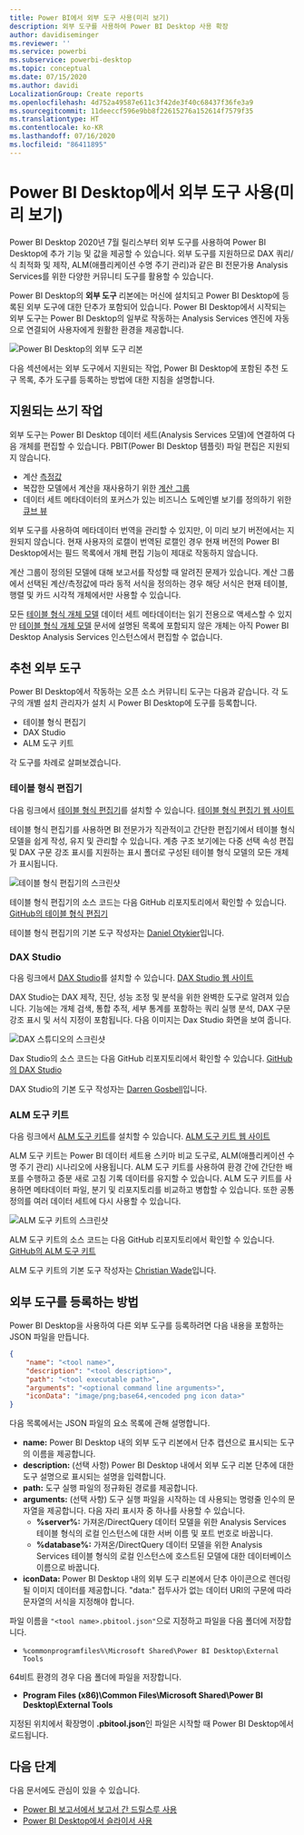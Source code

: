 ```yaml
---
title: Power BI에서 외부 도구 사용(미리 보기)
description: 외부 도구를 사용하여 Power BI Desktop 사용 확장
author: davidiseminger
ms.reviewer: ''
ms.service: powerbi
ms.subservice: powerbi-desktop
ms.topic: conceptual
ms.date: 07/15/2020
ms.author: davidi
LocalizationGroup: Create reports
ms.openlocfilehash: 4d752a49587e611c3f42de3f40c68437f36fe3a9
ms.sourcegitcommit: 11deeccf596e9bb8f22615276a152614f7579f35
ms.translationtype: HT
ms.contentlocale: ko-KR
ms.lasthandoff: 07/16/2020
ms.locfileid: "86411895"
---
```

# <a name="using-external-tools-in-power-bi-desktop-preview"></a>Power BI Desktop에서 외부 도구 사용(미리 보기)

Power BI Desktop 2020년 7월 릴리스부터 외부 도구를 사용하여 Power BI Desktop에 추가 기능 및 값을 제공할 수 있습니다. 외부 도구를 지원하므로 DAX 쿼리/식 최적화 및 제작, ALM(애플리케이션 수명 주기 관리)과 같은 BI 전문가용 Analysis Services를 위한 다양한 커뮤니티 도구를 활용할 수 있습니다.

Power BI Desktop의 **외부 도구** 리본에는 머신에 설치되고 Power BI Desktop에 등록된 외부 도구에 대한 단추가 포함되어 있습니다. Power BI Desktop에서 시작되는 외부 도구는 Power BI Desktop의 일부로 작동하는 Analysis Services 엔진에 자동으로 연결되어 사용자에게 원활한 환경을 제공합니다.

![Power BI Desktop의 외부 도구 리본](media/desktop-external-tools/desktop-external-tools-01.png)

다음 섹션에서는 외부 도구에서 지원되는 작업, Power BI Desktop에 포함된 추천 도구 목록, 추가 도구를 등록하는 방법에 대한 지침을 설명합니다.

## <a name="supported-write-operations"></a>지원되는 쓰기 작업

외부 도구는 Power BI Desktop 데이터 세트(Analysis Services 모델)에 연결하여 다음 개체를 편집할 수 있습니다. PBIT(Power BI Desktop 템플릿) 파일 편집은 지원되지 않습니다.

* 계산 [측정값](https://docs.microsoft.com/analysis-services/tabular-models/measures-ssas-tabular)
* 복잡한 모델에서 계산을 재사용하기 위한 [계산 그룹](https://docs.microsoft.com/analysis-services/tabular-models/calculation-groups)
* 데이터 세트 메타데이터의 포커스가 있는 비즈니스 도메인별 보기를 정의하기 위한 [큐브 뷰](https://docs.microsoft.com/analysis-services/tabular-models/perspectives-ssas-tabular)

외부 도구를 사용하여 메타데이터 번역을 관리할 수 있지만, 이 미리 보기 버전에서는 지원되지 않습니다. 현재 사용자의 로캘이 번역된 로캘인 경우 현재 버전의 Power BI Desktop에서는 필드 목록에서 개체 편집 기능이 제대로 작동하지 않습니다. 

계산 그룹이 정의된 모델에 대해 보고서를 작성할 때 알려진 문제가 있습니다. 계산 그룹에서 선택된 계산/측정값에 따라 동적 서식을 정의하는 경우 해당 서식은 현재 테이블, 행렬 및 카드 시각적 개체에서만 사용할 수 있습니다.

모든 [테이블 형식 개체 모델](https://docs.microsoft.com/analysis-services/tom/introduction-to-the-tabular-object-model-tom-in-analysis-services-amo) 데이터 세트 메타데이터는 읽기 전용으로 액세스할 수 있지만 [테이블 형식 개체 모델](https://docs.microsoft.com/analysis-services/tom/introduction-to-the-tabular-object-model-tom-in-analysis-services-amo) 문서에 설명된 목록에 포함되지 않은 개체는 아직 Power BI Desktop Analysis Services 인스턴스에서 편집할 수 없습니다.


## <a name="featured-external-tools"></a>추천 외부 도구

Power BI Desktop에서 작동하는 오픈 소스 커뮤니티 도구는 다음과 같습니다. 각 도구의 개별 설치 관리자가 설치 시 Power BI Desktop에 도구를 등록합니다.

* 테이블 형식 편집기
* DAX Studio
* ALM 도구 키트

각 도구를 차례로 살펴보겠습니다.

### <a name="tabular-editor"></a>테이블 형식 편집기

다음 링크에서 [테이블 형식 편집기](https://tabulareditor.com/)를 설치할 수 있습니다. [테이블 형식 편집기 웹 사이트](https://tabulareditor.com/)

테이블 형식 편집기를 사용하면 BI 전문가가 직관적이고 간단한 편집기에서 테이블 형식 모델을 쉽게 작성, 유지 및 관리할 수 있습니다. 계층 구조 보기에는 다중 선택 속성 편집 및 DAX 구문 강조 표시를 지원하는 표시 폴더로 구성된 테이블 형식 모델의 모든 개체가 표시됩니다.

![테이블 형식 편집기의 스크린샷](media/desktop-external-tools/desktop-external-tools-02.png)

테이블 형식 편집기의 소스 코드는 다음 GitHub 리포지토리에서 확인할 수 있습니다. [GitHub의 테이블 형식 편집기](https://github.com/otykier/TabularEditor)

테이블 형식 편집기의 기본 도구 작성자는 [Daniel Otykier](https://www.linkedin.com/in/daniel-otykier-2231876)입니다.


### <a name="dax-studio"></a>DAX Studio

다음 링크에서 [DAX Studio](https://daxstudio.org)를 설치할 수 있습니다. [DAX Studio 웹 사이트](https://daxstudio.org)

DAX Studio는 DAX 제작, 진단, 성능 조정 및 분석을 위한 완벽한 도구로 알려져 있습니다. 기능에는 개체 검색, 통합 추적, 세부 통계를 포함하는 쿼리 실행 분석, DAX 구문 강조 표시 및 서식 지정이 포함됩니다. 다음 이미지는 Dax Studio 화면을 보여 줍니다. 

![DAX 스튜디오의 스크린샷](media/desktop-external-tools/desktop-external-tools-03.png)

Dax Studio의 소스 코드는 다음 GitHub 리포지토리에서 확인할 수 있습니다. [GitHub의 DAX Studio](https://github.com/DaxStudio/DaxStudio)

DAX Studio의 기본 도구 작성자는 [Darren Gosbell](https://www.linkedin.com/in/darrengosbell)입니다.

### <a name="alm-toolkit"></a>ALM 도구 키트

다음 링크에서 [ALM 도구 키트](http://alm-toolkit.com)를 설치할 수 있습니다. [ALM 도구 키트 웹 사이트](http://alm-toolkit.com)

ALM 도구 키트는 Power BI 데이터 세트용 스키마 비교 도구로, ALM(애플리케이션 수명 주기 관리) 시나리오에 사용됩니다. ALM 도구 키트를 사용하여 환경 간에 간단한 배포를 수행하고 증분 새로 고침 기록 데이터를 유지할 수 있습니다. ALM 도구 키트를 사용하면 메타데이터 파일, 분기 및 리포지토리를 비교하고 병합할 수 있습니다. 또한 공통 정의를 여러 데이터 세트에 다시 사용할 수 있습니다.

![ALM 도구 키트의 스크린샷](media/desktop-external-tools/desktop-external-tools-04.png)

ALM 도구 키트의 소스 코드는 다음 GitHub 리포지토리에서 확인할 수 있습니다. [GitHub의 ALM 도구 키트](https://github.com/microsoft/analysis-services)

ALM 도구 키트의 기본 도구 작성자는 [Christian Wade](https://www.linkedin.com/in/christianwade1)입니다.


## <a name="how-to-register-external-tools"></a>외부 도구를 등록하는 방법

Power BI Desktop을 사용하여 다른 외부 도구를 등록하려면 다음 내용을 포함하는 JSON 파일을 만듭니다.

```json
{
    "name": "<tool name>",
    "description": "<tool description>",
    "path": "<tool executable path>",
    "arguments": "<optional command line arguments>",
    "iconData": "image/png;base64,<encoded png icon data>"
}
```

다음 목록에서는 JSON 파일의 요소 목록에 관해 설명합니다.
 
* **name:** Power BI Desktop 내의 외부 도구 리본에서 단추 캡션으로 표시되는 도구의 이름을 제공합니다.
* **description:** (선택 사항) Power BI Desktop 내에서 외부 도구 리본 단추에 대한 도구 설명으로 표시되는 설명을 입력합니다.
* **path:** 도구 실행 파일의 정규화된 경로를 제공합니다.
* **arguments:** (선택 사항) 도구 실행 파일을 시작하는 데 사용되는 명령줄 인수의 문자열을 제공합니다. 다음 자리 표시자 중 하나를 사용할 수 있습니다.
    * **%server%:** 가져온/DirectQuery 데이터 모델을 위한 Analysis Services 테이블 형식의 로컬 인스턴스에 대한 서버 이름 및 포트 번호로 바꿉니다.
    * **%database%:** 가져온/DirectQuery 데이터 모델을 위한 Analysis Services 테이블 형식의 로컬 인스턴스에 호스트된 모델에 대한 데이터베이스 이름으로 바꿉니다.
* **iconData:** Power BI Desktop 내의 외부 도구 리본에서 단추 아이콘으로 렌더링될 이미지 데이터를 제공합니다. "data:" 접두사가 없는 데이터 URI의 구문에 따라 문자열의 서식을 지정해야 합니다.
 
파일 이름을 `"<tool name>.pbitool.json"`으로 지정하고 파일을 다음 폴더에 저장합니다.

* `%commonprogramfiles%\Microsoft Shared\Power BI Desktop\External Tools`

64비트 환경의 경우 다음 폴더에 파일을 저장합니다.

* **Program Files (x86)\Common Files\Microsoft Shared\Power BI Desktop\External Tools**

지정된 위치에서 확장명이 **.pbitool.json**인 파일은 시작할 때 Power BI Desktop에서 로드됩니다.


## <a name="next-steps"></a>다음 단계

다음 문서에도 관심이 있을 수 있습니다.

* [Power BI 보고서에서 보고서 간 드릴스루 사용](desktop-cross-report-drill-through.md)
* [Power BI Desktop에서 슬라이서 사용](../visuals/power-bi-visualization-slicers.md)


